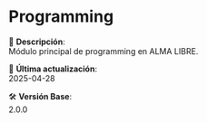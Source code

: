 # Programming

📁 **Descripción**:  
Módulo principal de programming en ALMA LIBRE.

📅 **Última actualización**:  
2025-04-28

🛠️ **Versión Base**:  
2.0.0

